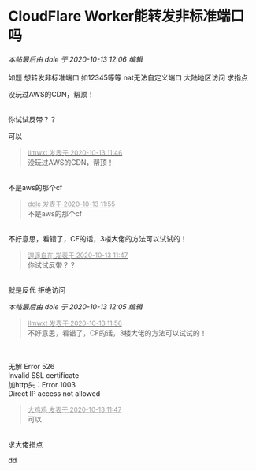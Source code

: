 # CloudFlare Worker能转发非标准端口吗


<i class="pstatus"> 本帖最后由 dole 于 2020-10-13 12:06 编辑 </i><br />
<br />
如题 想转发非标准端口 如12345等等 nat无法自定义端口 大陆地区访问 求指点<img id="aimg_iOcrU" onclick="zoom(this, this.src, 0, 0, 0)" class="zoom" src="https://cdn.jsdelivr.net/gh/hishis/forum-master/public/images/patch.gif" onmouseover="img_onmouseoverfunc(this)" onload="thumbImg(this)" border="0" alt="" />

没玩过AWS的CDN，帮顶！<br />
<br />
<img src="static/image/smiley/default/lol.gif" smilieid="12" border="0" alt="" /><img src="static/image/smiley/default/lol.gif" smilieid="12" border="0" alt="" /><img src="static/image/smiley/default/lol.gif" smilieid="12" border="0" alt="" />

你试试反带？？

可以

<div class="quote"><blockquote><font size="2"><a href="https://www.hostloc.com/forum.php?mod=redirect&amp;goto=findpost&amp;pid=9293312&amp;ptid=753719" target="_blank"><font color="#999999">llmwxt 发表于 2020-10-13 11:46</font></a></font><br />
没玩过AWS的CDN，帮顶！</blockquote></div><br />
不是aws的那个cf<img src="static/image/smiley/default/lol.gif" smilieid="12" border="0" alt="" /><img id="aimg_iPUWa" onclick="zoom(this, this.src, 0, 0, 0)" class="zoom" src="https://cdn.jsdelivr.net/gh/hishis/forum-master/public/images/patch.gif" onmouseover="img_onmouseoverfunc(this)" onload="thumbImg(this)" border="0" alt="" />

<div class="quote"><blockquote><font size="2"><a href="https://www.hostloc.com/forum.php?mod=redirect&amp;goto=findpost&amp;pid=9293349&amp;ptid=753719" target="_blank"><font color="#999999">dole 发表于 2020-10-13 11:55</font></a></font><br />
不是aws的那个cf</blockquote></div><br />
不好意思，看错了，CF的话，3楼大佬的方法可以试试的！

<div class="quote"><blockquote><font size="2"><a href="https://www.hostloc.com/forum.php?mod=redirect&amp;goto=findpost&amp;pid=9293315&amp;ptid=753719" target="_blank"><font color="#999999">逍遥自在 发表于 2020-10-13 11:47</font></a></font><br />
你试试反带？？</blockquote></div><br />
就是反代 拒绝访问<img src="static/image/smiley/default/mad.gif" smilieid="11" border="0" alt="" /><img id="aimg_h9X26" onclick="zoom(this, this.src, 0, 0, 0)" class="zoom" src="https://cdn.jsdelivr.net/gh/hishis/forum-master/public/images/patch.gif" onmouseover="img_onmouseoverfunc(this)" onload="thumbImg(this)" border="0" alt="" />

<i class="pstatus"> 本帖最后由 dole 于 2020-10-13 12:05 编辑 </i><br />
<div class="quote"><blockquote><font size="2"><a href="https://www.hostloc.com/forum.php?mod=redirect&amp;goto=findpost&amp;pid=9293353&amp;ptid=753719" target="_blank"><font color="#999999">llmwxt 发表于 2020-10-13 11:56</font></a></font><br />
不好意思，看错了，CF的话，3楼大佬的方法可以试试的！</blockquote></div><br />
<br />
无解 Error 526 <br />
Invalid SSL certificate<br />
加http头：Error 1003 <br />
Direct IP access not allowed<img id="aimg_OyPrJ" onclick="zoom(this, this.src, 0, 0, 0)" class="zoom" src="https://cdn.jsdelivr.net/gh/hishis/forum-master/public/images/patch.gif" onmouseover="img_onmouseoverfunc(this)" onload="thumbImg(this)" border="0" alt="" />

<div class="quote"><blockquote><font size="2"><a href="https://www.hostloc.com/forum.php?mod=redirect&amp;goto=findpost&amp;pid=9293323&amp;ptid=753719" target="_blank"><font color="#999999">大鸡鸡 发表于 2020-10-13 11:47</font></a></font><br />
可以</blockquote></div><br />
求大佬指点<img src="static/image/smiley/default/loveliness.gif" smilieid="28" border="0" alt="" />

dd<img id="aimg_E45Sh" onclick="zoom(this, this.src, 0, 0, 0)" class="zoom" src="https://cdn.jsdelivr.net/gh/hishis/forum-master/public/images/patch.gif" onmouseover="img_onmouseoverfunc(this)" onload="thumbImg(this)" border="0" alt="" />
